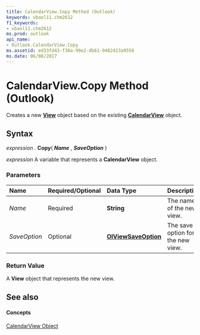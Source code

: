 ```yaml
---
title: CalendarView.Copy Method (Outlook)
keywords: vbaol11.chm2612
f1_keywords:
- vbaol11.chm2612
ms.prod: outlook
api_name:
- Outlook.CalendarView.Copy
ms.assetid: ed33fd43-f36a-99e2-db61-9482423a9558
ms.date: 06/08/2017
---
```



# CalendarView.Copy Method (Outlook)

Creates a new **[View](view-object-outlook.md)** object based on the existing **[CalendarView](calendarview-object-outlook.md)** object.


## Syntax

 _expression_ . **Copy**( **_Name_** , **_SaveOption_** )

 _expression_ A variable that represents a **CalendarView** object.


### Parameters



|**Name**|**Required/Optional**|**Data Type**|**Description**|
|:-----|:-----|:-----|:-----|
| _Name_|Required| **String**|The name of the new view.|
| _SaveOption_|Optional| **[OlViewSaveOption](olviewsaveoption-enumeration-outlook.md)**|The save option for the new view.|

### Return Value

A **View** object that represents the new view.


## See also


#### Concepts


[CalendarView Object](calendarview-object-outlook.md)

